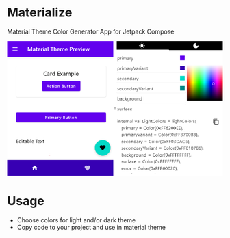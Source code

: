 # Materialize

Material Theme Color Generator App for Jetpack Compose

![Preview](media/preview.png)

# Usage

- Choose colors for light and/or dark theme
- Copy code to your project and use in material theme